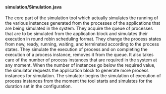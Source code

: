 #### <a name="simulation/Simulation.java"></a> simulation/Simulation.java

The core part of the simulation tool which actually simulates the running of the various instances generated from the processes of the
applications that are being simulated in the system. They acquire the queue of processes that are to be simulated from the application
block and simulates their execution in round robin scheduling format. They change the process states from new, ready, running, waiting,
and terminated according to the process states. They simulate the execution of process and on completing the execution of a process
instance, removes it from the queue. It also takes care of the number of process instances that are required in the system at any
moment. When the number of instances go below the required value, the simulator requests the application block to generate more process
instances for simulation. The simulator begins the simulation of execution of process instances from the moment the tool starts and
simulates for the duration set in the configuration.